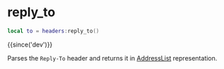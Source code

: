 # reply_to

```lua
local to = headers:reply_to()
```

{{since('dev')}}

Parses the `Reply-To` header and returns it in [AddressList](index.md#addresslist) representation.
